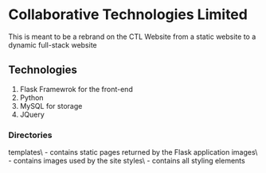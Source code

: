 # Collaborative Technologies Limited
This is meant to be a rebrand on the CTL Website from a static website to a dynamic full-stack website

## Technologies
1. Flask Framewrok for the front-end
2. Python
3. MySQL for storage
4. JQuery

### Directories
templates\ - contains static pages returned by the Flask application
images\ - contains images used by the site
styles\ - contains all styling elements
